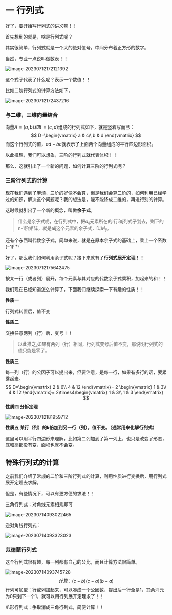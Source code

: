 # 一 行列式

好了，要开始写行列式的讲义辣！！

首先想到的就是，啥是行列式呢？

其实很简单，行列式就是一个大的绝对值号，中间分布着正方形的数字。

当然，专业一点说叫做数表！！

![image-20230712172121392](https://taufik.oss-cn-beijing.aliyuncs.com/img/image-20230712172121392.png)

这个式子代表了什么呢？表示一个数值！！

比如二阶行列式的计算方法如下，

![image-20230712172437216](https://taufik.oss-cn-beijing.aliyuncs.com/img/image-20230712172437216.png)

### 与二维，三维向量结合

向量$A=(a,b)和B=(c,d)$组成的行列式如下，就是竖着写而已：
$$
D=\begin{vmatrix}
 a & c\\
 b & d
\end{vmatrix}
$$
而这个行列式的值，$ad-bc$就表示了上面两个向量组成的平行四边形面积。

以此推理，我们可以想象，三阶的行列式就代表体积！！

那么，这就引出了一个新的问题，如何计算三阶的行列式呢？

### 三阶行列式的计算

现在我们遇到了麻烦，三阶的好像不会算，但是我们会算二阶的，如何利用已经学过的知识，解决这个问题呢？我的想法是，能不能降成二维的，再进行别的计算。

这时候就引出了一个新的概念，叫做**余子式**。

> 什么是余子式呢，在行列式中，把$a_{ij}$元素所在的i行和j列式子划去，剩下的n-1阶矩阵，就是aij这个元素的余子式，叫$M_{ij}$。

还有个东西叫代数余子式，简单来说，就是在原本余子式的基础上，乘上一个系数$(-1)^{i+j}$

好了，那么我们如何利用余子式呢？接下来就有了**行列式展开定理！！**

![image-20230712175642475](https://taufik.oss-cn-beijing.aliyuncs.com/img/image-20230712175642475.png)

按某一行（或者列）展开，每个元素与其对应的代数余子式乘积，加起来的和！！



我们现在已经知道怎么计算了，下面我们继续探索一下有趣的性质！！

**性质一**

行列式转置后，值不变

**性质二**

交换任意两列（行）后，变号！！

> 以此推之,如果有两列（行）相同，行列式变号后值不变，那说明行列式的值只能是零了。

**性质三**

每一列（行）的公因子可以提出来，但要注意，是每一行，如果有多行的话，要累乘起来。
$$
D=\begin{vmatrix}
 2 & 6\\
 4 & 12
\end{vmatrix}=
2
\begin{vmatrix}
 1 & 3\\
 4 & 12
\end{vmatrix}=
2\times4\begin{vmatrix}
 1 & 3\\
 1 & 3
\end{vmatrix}
$$
**性质四 分拆定理** 

![image-20230712181959712](https://taufik.oss-cn-beijing.aliyuncs.com/img/image-20230712181959712.png)



**性质五 某行（列）的k倍加到另一行（列），值不变。（通常用来化解行列式）**

这里可以用平行四边形来理解，比如第二列加到了第一列上，也只是改变了形态，底和高都没有变，面积也就不会变。

## 特殊行列式的计算

之前我们介绍了常规的二阶和三阶行列式的计算，利用性质进行变换后，用行列式展开定理去求解。

但是，有些情况下，可以有更方便的求法！！

三角行列式：对角线元素相乘即可

![image-20230714093022465](https://taufik.oss-cn-beijing.aliyuncs.com/img/image-20230714093022465.png)

逆对角线行列式：

![image-20230714093323023](https://taufik.oss-cn-beijing.aliyuncs.com/img/image-20230714093323023.png)

### 范德蒙行列式

这个行列式很有趣，每一列都有自己的公比，而且计算方法很简单。

![image-20230714093745728](https://taufik.oss-cn-beijing.aliyuncs.com/img/image-20230714093745728.png)
$$
计算：(c-b)(c-a)(b-a)
$$
行列可加型：行或列加起来，可以凑成一个公因数，提出后一行全是1，其余消元为0只剩下一个1，就可以用行列展开定理求了！！



爪形行列式：争取消成三角行列式，简便计算！！